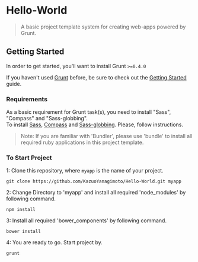 # Hello-World
> A basic project template system for creating web-apps powered by Grunt.

## Getting Started
In order to get started, you'll want to install Grunt `>=0.4.0`  

If you haven't used [Grunt](http://gruntjs.com/) before, be sure to check out the [Getting Started](http://gruntjs.com/getting-started) guide.

### Requirements
As a basic requirement for Grunt task(s), you need to install "Sass", "Compass" and "Sass-globbing".  
To install [Sass](http://sass-lang.com/install), [Compass](http://compass-style.org/install/) and [Sass-globbing](https://github.com/chriseppstein/sass-globbing/blob/master/README.markdown). Please, follow instructions.  
> Note: If you are familiar with 'Bundler', please use 'bundle' to install all required ruby applications in this project template.

### To Start Project
1: Clone this repository, where `myapp` is the name of your project.

```shell
git clone https://github.com/KazuoYanagimoto/Hello-World.git myapp
```

2: Change Directory to 'myapp' and install all required 'node_modules' by following command.

```shell
npm install
```

3: Install all required 'bower_components' by following command.

```shell
bower install
```

4: You are ready to go. Start project by.

```shell
grunt
```
